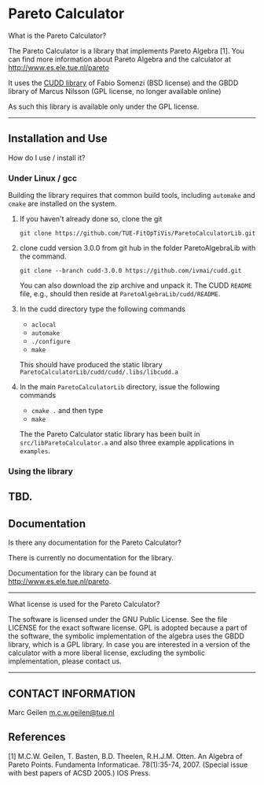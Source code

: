 # Pareto Calculator 

What is the Pareto Calculator?

The Pareto Calculator is a library that implements Pareto Algebra [1].
You can find more information about Pareto Algebra and the calculator
at <http://www.es.ele.tue.nl/pareto>

It uses the [CUDD library](https://github.com/ivmai/cudd) of Fabio Somenzi (BSD license) and the GBDD library of Marcus Nilsson (GPL license, no longer available online)

As such this library is available only under the GPL license.

------------------------------------------------------------------



## Installation and Use

How do I use / install it?

### Under Linux / gcc

Building the library requires that common build tools, including `automake` and `cmake` are installed on the system.

1. If you haven't already done so, clone the git

   `git clone https://github.com/TUE-FitOpTiVis/ParetoCalculatorLib.git`

2. clone cudd version 3.0.0 from git hub in the folder ParetoAlgebraLib with the command.

   `git clone --branch cudd-3.0.0 https://github.com/ivmai/cudd.git`

   You can also download the zip archive and unpack it.
   The CUDD `README` file, e.g., should then reside at `ParetoAlgebraLib/cudd/README`.
3. In the cudd directory type the following commands
   - `aclocal`
   - `automake`
   - `./configure`
   - `make`

   This should have produced the static library `ParetoCalculatorLib/cudd/cudd/.libs/libcudd.a`
4. In the main `ParetoCalculatorLib` directory, issue the following commands
   - `cmake .` and then type
   - `make`

   The the Pareto Calculator static library has been built in  `src/libParetoCalculator.a` and also three example applications in `examples`.

### Using the library

TBD.
------------------------------------------------------------------

## Documentation

Is there any documentation for the Pareto Calculator?

There is currently no documentation for the library.

Documentation for the library can be found at http://www.es.ele.tue.nl/pareto.

------------------------------------------------------------------

What license is used for the Pareto Calculator?

The software is licensed under the GNU Public License. See the
file LICENSE for the exact software license.
GPL is adopted because a part of the software, the symbolic implementation
of the algebra uses the GBDD library, which is a GPL library.
In case you are interested in a version of the calculator with
a more liberal license, excluding the symbolic implementation, please contact
us.

------------------------------------------------------------------

## CONTACT INFORMATION

Marc Geilen <m.c.w.geilen@tue.nl>

## References

[1] M.C.W. Geilen, T. Basten, B.D. Theelen, R.H.J.M. Otten. An Algebra of Pareto Points.
   Fundamenta Informaticae. 78(1):35-74, 2007. (Special issue with best papers of ACSD 2005.)  IOS Press.
